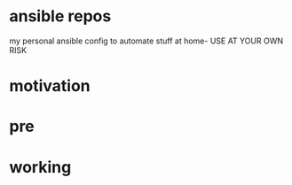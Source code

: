 # ansible repos 
my personal ansible config to automate stuff at home- USE AT YOUR OWN RISK


# motivation 

# pre

# working
